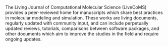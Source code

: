 The Living Journal of Computational Molecular Science (LiveCoMS) provides a peer-reviewed home for manuscripts which share best practices in molecular modeling and simulation. 
These works are living documents, regularly updated with community input, and can include perpetually updated reviews, tutorials, comparisons between software packages, and other documents which aim to improve the studies in the field and require ongoing updates.

